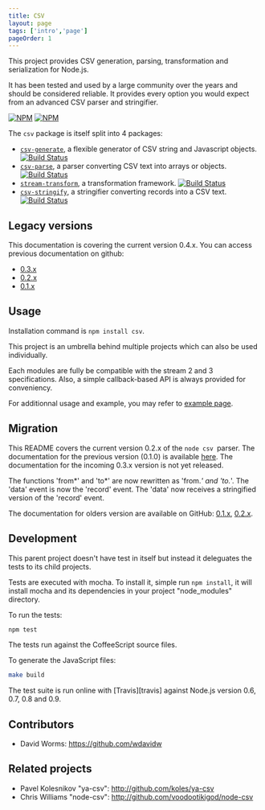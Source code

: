 ```yaml
---
title: CSV
layout: page
tags: ['intro','page']
pageOrder: 1
---
```


This project provides CSV generation, parsing, transformation and serialization
for Node.js.

It has been tested and used by a large community over the years and should be
considered reliable. It provides every option you would expect from an advanced
CSV parser and stringifier.

[![NPM](https://nodei.co/npm/csv.png?stars&downloads)](https://nodei.co/npm/csv/) [![NPM](https://nodei.co/npm-dl/csv.png)](https://nodei.co/npm/csv/)

The `csv` package is itself split into 4 packages:

*   [`csv-generate`](https://github.com/wdavidw/node-csv-generate),
    a flexible generator of CSV string and Javascript objects.
    [![Build Status](https://secure.travis-ci.org/wdavidw/node-csv-generate.png)][travis-csv-generate]
*   [`csv-parse`](https://github.com/wdavidw/node-csv-parse),
    a parser converting CSV text into arrays or objects.
    [![Build Status](https://secure.travis-ci.org/wdavidw/node-csv-parse.png)][travis-csv-parse]
*   [`stream-transform`](https://github.com/wdavidw/node-stream-transform),
    a transformation framework.
    [![Build Status](https://secure.travis-ci.org/wdavidw/node-stream-transform.png)][travis-stream-transform]
*   [`csv-stringify`](https://github.com/wdavidw/node-csv-stringify),
    a stringifier converting records into a CSV text.
    [![Build Status](https://secure.travis-ci.org/wdavidw/node-csv-stringify.png)][travis-csv-stringify]

## Legacy versions

This documentation is covering the current version 0.4.x. You can access 
previous documentation on github:

*   [0.3.x](https://github.com/wdavidw/node-csv/releases/tag/v0.3.6)
*   [0.2.x](https://github.com/wdavidw/node-csv/releases/tag/v0.2.9)
*   [0.1.x](https://github.com/wdavidw/node-csv/releases/tag/v0.1.0)

## Usage

Installation command is `npm install csv`.

This project is an umbrella behind multiple projects which can also be used
individually.

Each modules are fully be compatible with the stream 2 and 3 specifications.
Also, a simple callback-based API is always provided for conveniency.

For additionnal usage and example, you may refer to
[example page](/csv/examples/).

Migration
---------

This README covers the current version 0.2.x of the `node
csv `parser. The documentation for the previous version (0.1.0) is
available [here](https://github.com/wdavidw/node-csv/tree/v0.1). The
documentation for the incoming 0.3.x version is not yet released.

The functions 'from*' and 'to*' are now rewritten as 'from.*' and 'to.*'. The 'data'
event is now the 'record' event. The 'data' now receives a stringified version
of the 'record' event.

The documentation for olders version are available on GitHub:
[0.1.x](https://github.com/wdavidw/node-csv/tree/v0.1),
[0.2.x](https://github.com/wdavidw/node-csv/tree/v0.2).

Development
-----------

This parent project doesn't have test in itself but instead it deleguates the
tests to its child projects.

Tests are executed with mocha. To install it, simple run `npm install`, it will
install mocha and its dependencies in your project "node_modules" directory.

To run the tests:
```bash
npm test
```

The tests run against the CoffeeScript source files.

To generate the JavaScript files:
```bash
make build
```

The test suite is run online with [Travis][travis] against Node.js version 0.6, 0.7, 0.8 and 0.9.

Contributors
------------

*   David Worms: <https://github.com/wdavidw>

Related projects
----------------

*   Pavel Kolesnikov "ya-csv": <http://github.com/koles/ya-csv>
*   Chris Williams "node-csv": <http://github.com/voodootikigod/node-csv>

[travis-csv-generate]: http://travis-ci.org/wdavidw/node-csv-generate
[travis-csv-parse]: http://travis-ci.org/wdavidw/node-csv-parse
[travis-stream-transform]: http://travis-ci.org/wdavidw/node-stream-transform
[travis-csv-stringify]: http://travis-ci.org/wdavidw/node-csv-stringify
[website]: http://www.adaltas.com/projects/node-csv/
